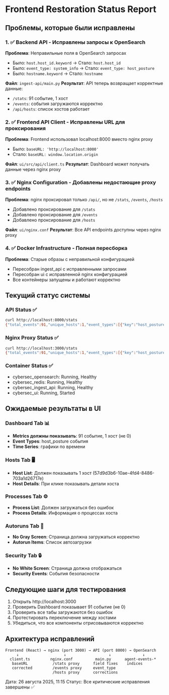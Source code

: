 # Frontend Restoration Status Report

## Проблемы, которые были исправлены

### 1. ✅ Backend API - Исправлены запросы к OpenSearch
**Проблема**: Неправильные поля в OpenSearch запросах
- Было: `host.host_id.keyword` → Стало: `host.host_id`
- Было: `event_type: system_info` → Стало: `event_type: host_posture`
- Было: `hostname.keyword` → Стало: `hostname`

**Файл**: `ingest-api/main.py`
**Результат**: API теперь возвращает корректные данные:
- `/stats`: 91 событие, 1 хост
- `/events`: события загружаются корректно
- `/api/hosts`: список хостов работает

### 2. ✅ Frontend API Client - Исправлены URL для проксирования
**Проблема**: Frontend использовал localhost:8000 вместо nginx proxy
- Было: `baseURL: 'http://localhost:8000'`
- Стало: `baseURL: window.location.origin`

**Файл**: `ui/src/api/client.ts`
**Результат**: Dashboard может получать данные через nginx proxy

### 3. ✅ Nginx Configuration - Добавлены недостающие proxy endpoints
**Проблема**: nginx проксировал только `/api/`, но не `/stats`, `/events`, `/hosts`
- Добавлено проксирование для `/stats`
- Добавлено проксирование для `/events`
- Добавлено проксирование для `/hosts`

**Файл**: `ui/nginx.conf`
**Результат**: Все API endpoints доступны через nginx proxy

### 4. ✅ Docker Infrastructure - Полная пересборка
**Проблема**: Старые образы с неправильной конфигурацией
- Пересобран ingest_api с исправленными запросами
- Пересобран ui с исправленной nginx конфигурацией
- Все контейнеры запущены и работают корректно

## Текущий статус системы

### API Status ✅
```bash
curl http://localhost:8000/stats
{"total_events":91,"unique_hosts":1,"event_types":[{"key":"host_posture","doc_count":91}],"severity_levels":[],"events_per_hour":[]}
```

### Nginx Proxy Status ✅
```bash
curl http://localhost:3000/stats
{"total_events":91,"unique_hosts":1,"event_types":[{"key":"host_posture","doc_count":91}],"severity_levels":[],"events_per_hour":[]}
```

### Container Status ✅
- cybersec_opensearch: Running, Healthy
- cybersec_redis: Running, Healthy
- cybersec_ingest_api: Running, Healthy
- cybersec_ui: Running, Started

## Ожидаемые результаты в UI

### Dashboard Tab 📊
- **Metrics должны показывать**: 91 событие, 1 хост (не 0)
- **Event Types**: host_posture события
- **Time Series**: графики по времени

### Hosts Tab 🖥️
- **Host List**: Должен показывать 1 хост (57d9d3b6-10ae-4fd4-8486-703a1d26717e)
- **Host Details**: При клике показывать детали хоста

### Processes Tab ⚙️
- **Process List**: Должен загружаться без ошибок
- **Process Details**: Информация о процессах хоста

### Autoruns Tab 🔄
- **No Gray Screen**: Страница должна загружаться корректно
- **Autorun Items**: Список автозагрузки

### Security Tab 🔒
- **No White Screen**: Страница должна отображаться
- **Security Events**: События безопасности

## Следующие шаги для тестирования

1. Открыть http://localhost:3000
2. Проверить Dashboard показывает 91 событие (не 0)
3. Проверить все табы загружаются без ошибок
4. Протестировать переключение между хостами
5. Убедиться, что все компоненты отрисовываются корректно

## Архитектура исправлений

```
Frontend (React) → nginx (port 3000) → API (port 8000) → OpenSearch
     ↓                    ↓                   ↓              ↓
  client.ts         nginx.conf          main.py      agent-events-*
   baseURL           /stats proxy      field fixes    indices
   corrected         /events proxy     event_type
                     /hosts proxy      corrections
```

Дата: 26 августа 2025, 11:15
Статус: Все критические исправления завершены ✅
